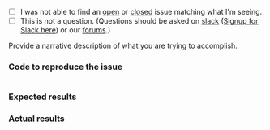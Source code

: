  - [ ] I was not able to find an [open](https://github.com/zendframework/zend-di/issues?q=is%3Aopen) or [closed](https://github.com/zendframework/zend-di/issues?q=is%3Aclosed) issue matching what I'm seeing.
 - [ ] This is not a question. (Questions should be asked on [slack](https://zendframework.slack.com/) ([Signup for Slack here](https://zendframework-slack.herokuapp.com/)) or our [forums](https://discourse.zendframework.com/).)

Provide a narrative description of what you are trying to accomplish.

### Code to reproduce the issue

<!-- Please provide the minimum code necessary to recreate the issue -->

```php
```

### Expected results

<!-- What do you think should have happened? -->

### Actual results

<!-- What did you actually observe? -->
